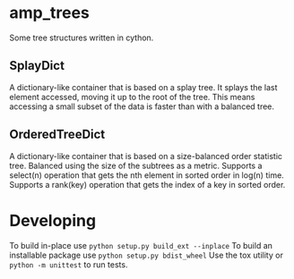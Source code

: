 # amp_trees
Some tree structures written in cython.

## SplayDict
A dictionary-like container that is based on a splay tree.
It splays the last element accessed, moving it up to the root of the tree.
This means accessing a small subset of the data is faster than with a balanced tree.

## OrderedTreeDict
A dictionary-like container that is based on a size-balanced order statistic tree.
Balanced using the size of the subtrees as a metric.
Supports a select(n) operation that gets the nth element in sorted order in log(n) time.
Supports a rank(key) operation that gets the index of a key in sorted order.

# Developing
To build in-place use `python setup.py build_ext --inplace`
To build an installable package use `python setup.py bdist_wheel`
Use the tox utility or `python -m unittest` to run tests.